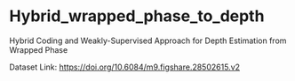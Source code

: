 # Hybrid_wrapped_phase_to_depth
Hybrid Coding and Weakly-Supervised Approach for Depth Estimation from Wrapped Phase


Dataset Link: https://doi.org/10.6084/m9.figshare.28502615.v2
